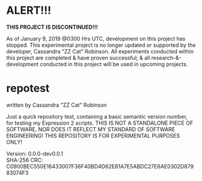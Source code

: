 # ALERT!!!
**THIS PROJECT IS DISCONTINUED!!!**

As of January 9, 2019 @0300 Hrs UTC, development on this project has stopped.
This experimental project is no longer updated or supported by the developer, Cassandra "ZZ Cat" Robinson.
All experiments conducted within this project are completed & have proven successful; & all research-&-development conducted in this project will be used in upcoming projects.

# repotest

written by Cassandra "ZZ Cat" Robinson

Just a quick repository test, containing a basic semantic version number, for testing my Expression 2 scripts.
THIS IS NOT A STANDALONE PIECE OF SOFTWARE, NOR DOES IT REFLECT MY STANDARD OF SOFTWARE ENGINEERING!
THIS REPOSITORY IS FOR EXPERIMENTAL PURPOSES ONLY!

Version: 0.0.0-dev0.0.1<br>
SHA-256 CRC: C0900BEC550E16433007F36F40BD4D62E81A7E5ABDC27E6AE0302D87983074F3
